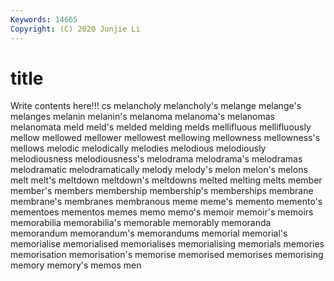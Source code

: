 ```yaml
---
Keywords: 14665
Copyright: (C) 2020 Junjie Li
---
```


# title

Write contents here!!!
cs 
melancholy 
melancholy's
melange 
melange's 
melanges 
melanin 
melanin's 
melanoma 
melanoma's 
melanomas 
melanomata 
meld
meld's 
melded 
melding 
melds 
mellifluous 
mellifluously 
mellow 
mellowed 
mellower 
mellowest
mellowing 
mellowness 
mellowness's 
mellows 
melodic 
melodically 
melodies 
melodious 
melodiously 
melodiousness
melodiousness's 
melodrama 
melodrama's 
melodramas 
melodramatic 
melodramatically 
melody 
melody's 
melon 
melon's
melons 
melt 
melt's 
meltdown 
meltdown's 
meltdowns 
melted 
melting 
melts 
member
member's 
members 
membership 
membership's 
memberships 
membrane 
membrane's 
membranes 
membranous 
meme
meme's 
memento 
memento's 
mementoes 
mementos 
memes 
memo 
memo's 
memoir 
memoir's
memoirs 
memorabilia 
memorabilia's 
memorable 
memorably 
memoranda 
memorandum 
memorandum's 
memorandums 
memorial
memorial's 
memorialise 
memorialised 
memorialises 
memorialising 
memorials 
memories 
memorisation 
memorisation's 
memorise
memorised 
memorises 
memorising 
memory 
memory's 
memos 
men 
